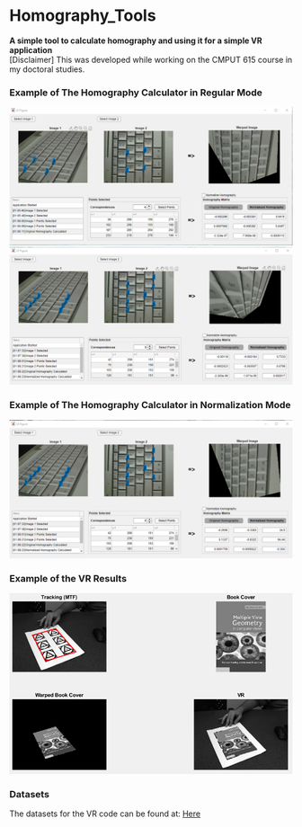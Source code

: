 # Homography_Tools
**A simple tool to calculate homography and using it for a simple VR application**
<br />
[Disclaimer] This was developed while working on the CMPUT 615 course in my doctoral studies. 

### Example of The Homography Calculator in Regular Mode
![](imgs/4pt.png)
![](imgs/8pt_1.png)

### Example of The Homography Calculator in Normalization Mode
![](imgs/8pt_2.png)

### Example of the VR Results
![](imgs/VR.png)

### Datasets
The datasets for the VR code can be found at: [Here](https://bit.ly/2uNzymL)
